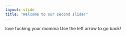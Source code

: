 ```yaml
---
layout: slide
title: "Welcome to our second slide!"
---
```

love fucking your momma
Use the left arrow to go back!
